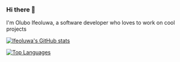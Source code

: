 ### Hi there 👋

I'm Olubo Ifeoluwa, a software developer who loves to work on cool projects


[![Ifeoluwa's GitHub stats](https://github-readme-stats.vercel.app/api?username=codesInML&count_private=true&show_icons=true&theme=dracula)](https://github.com/anuraghazra/github-readme-stats)

[![Top Languages](https://github-readme-stats.vercel.app/api/top-langs/?username=codesInML&layout=compact&theme=dracula&count_private=true)](https://github.com/anuraghazra/github-readme-stats)